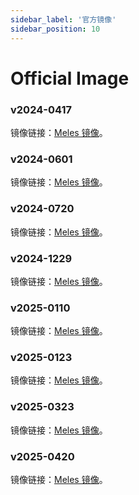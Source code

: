 ```yaml
---
sidebar_label: '官方镜像'
sidebar_position: 10
---
```


# Official Image

### v2024-0417

镜像链接：[Meles 镜像](https://github.com/milkv-meles/meles-images/releases/tag/v2024-0417)。

### v2024-0601

镜像链接：[Meles 镜像](https://mirror.iscas.ac.cn/revyos/extra/images/meles/20240601/)。

### v2024-0720

镜像链接：[Meles 镜像](https://mirror.iscas.ac.cn/revyos/extra/images/meles/20240720/)。

### v2024-1229

镜像链接：[Meles 镜像](https://mirror.iscas.ac.cn/revyos/extra/images/meles/20241229/)。

### v2025-0110

镜像链接：[Meles 镜像](https://mirror.iscas.ac.cn/revyos/extra/images/meles/20250110/)。

### v2025-0123

镜像链接：[Meles 镜像](https://fast-mirror.isrc.ac.cn/revyos/extra/images/meles/20250123/)。

### v2025-0323

镜像链接：[Meles 镜像](https://fast-mirror.isrc.ac.cn/revyos/extra/images/meles/20250323/)。

### v2025-0420

镜像链接：[Meles 镜像](https://fast-mirror.isrc.ac.cn/revyos/extra/images/meles/20250420/)。

